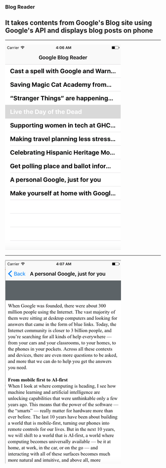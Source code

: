 ### Blog Reader

## It takes contents from Google's Blog site using Google's API and displays blog posts on phone

***

![alt tag](https://github.com/accoladea/exploring-swift/blob/master/Blog%20Reader/one.png "a screenshot of the app")
***

![alt tag](https://github.com/accoladea/exploring-swift/blob/master/Blog%20Reader/two.png "a screenshot of the app")

